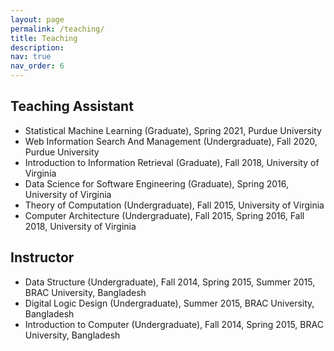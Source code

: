 ```yaml
---
layout: page
permalink: /teaching/
title: Teaching
description:
nav: true
nav_order: 6
---
```


## Teaching Assistant
- Statistical Machine Learning (Graduate), Spring 2021, Purdue University
- Web Information Search And Management (Undergraduate), Fall 2020, Purdue University
- Introduction to Information Retrieval (Graduate), Fall 2018, University of Virginia
- Data Science for Software Engineering (Graduate), Spring 2016, University of Virginia
- Theory of Computation (Undergraduate), Fall 2015, University of Virginia
- Computer Architecture (Undergraduate), Fall 2015, Spring 2016, Fall 2018, University of Virginia
## Instructor
- Data Structure (Undergraduate), Fall 2014, Spring 2015, Summer 2015, BRAC University, Bangladesh
- Digital Logic Design (Undergraduate), Summer 2015, BRAC University, Bangladesh
- Introduction to Computer (Undergraduate), Fall 2014, Spring 2015, BRAC University, Bangladesh
